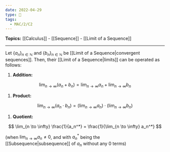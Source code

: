 ```yaml
---
date: 2022-04-29
type: 🧠
tags:
  - MAC/2/C2
---
```


**Topics:** [[Calculus]] - [[Sequence]] - [[Limit of a Sequence]]

---

Let $\{ a_n \}_{n \in \mathbb{N}}$ and $\{ b_n \}_{n \in \mathbb{N}}$ be [[Limit of a Sequence|convergent sequences]]. Then, their [[Limit of a Sequence|limits]] can be operated as follows:

1. **Addition:**

$$
\lim_{n \to \infty} (a_n + b_n) = \lim_{n \to \infty} a_n + \lim_{n \to \infty} b_n
$$

1. **Product:**

$$
\lim_{n \to \infty} (a_n \cdot b_n) = \left( \lim_{n \to \infty} a_n \right) \cdot \left( \lim_{n \to \infty} b_n \right)
$$

1. **Quotient:**

$$
\lim_{n \to \infty} \frac{1}{a_n^*} = \frac{1}{\lim_{n \to \infty} a_n^*}
$$

(when $\lim_{n \to \infty} a_n \neq 0$, and with $a_n^*$ being the [[Subsequence|subsequence]] of $a_n$ without any $0$ terms)
